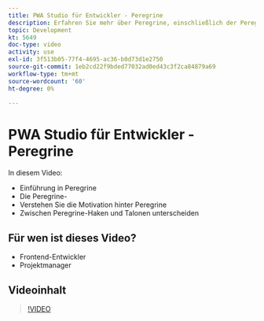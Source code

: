 ```yaml
---
title: PWA Studio für Entwickler - Peregrine
description: Erfahren Sie mehr über Peregrine, einschließlich der Peregrine-​. Verstehen Sie die Motivation hinter Peregrine ​ die Unterschiede zwischen Peregrine Haken und Talonen.
topic: Development
kt: 5649
doc-type: video
activity: use
exl-id: 3f513b05-77f4-4695-ac36-b0d73d1e2750
source-git-commit: 1eb2cd22f9bded77032ad0ed43c3f2ca84879a69
workflow-type: tm+mt
source-wordcount: '60'
ht-degree: 0%

---
```


# PWA Studio für Entwickler - Peregrine

In diesem Video:

- Einführung in Peregrine
- Die Peregrine-&#x200B;
- Verstehen Sie die Motivation hinter Peregrine &#x200B;
- Zwischen Peregrine-Haken und Talonen unterscheiden

## Für wen ist dieses Video?

- Frontend-Entwickler
- Projektmanager

## Videoinhalt

>[!VIDEO](https://video.tv.adobe.com/v/35720?quality=12&learn=on)
